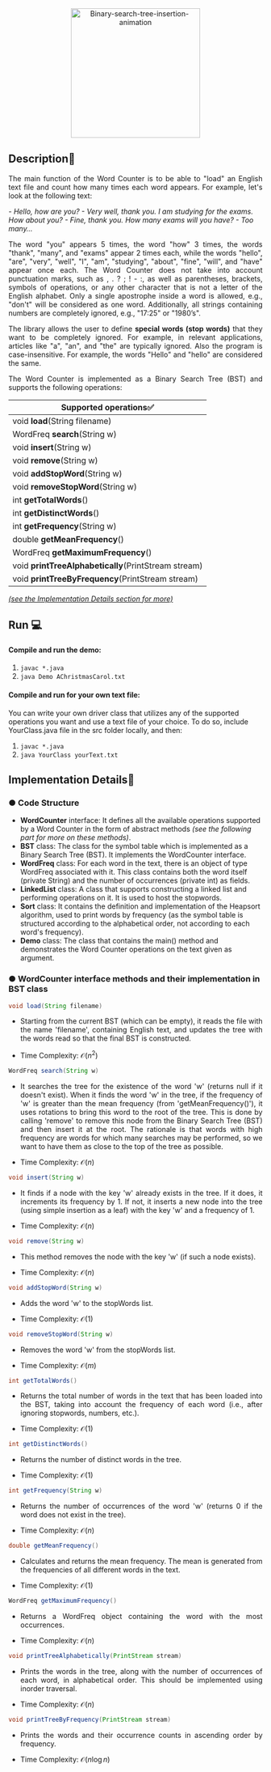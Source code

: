 <div align="center">
<a title="Y.samadzadeh, CC BY-SA 4.0 &lt;https://creativecommons.org/licenses/by-sa/4.0&gt;, via Wikimedia Commons" href="https://commons.wikimedia.org/wiki/File:Binary-search-tree-insertion-animation.gif"><img width="256" alt="Binary-search-tree-insertion-animation" src="https://upload.wikimedia.org/wikipedia/commons/8/83/Binary-search-tree-insertion-animation.gif"></a>
</div>

## Description📌
<p align="justify">The main function of the Word Counter is to be able to "load" an English text file and count how many times each word appears. For example, let's look at the following text:</p>

<i>\- Hello, how are you?
\- Very well, thank you. I am studying for the exams. How about you?
\- Fine, thank you. How many exams will you have?
\- Too many…</i>

<p align="justify">The word "you" appears 5 times, the word "how" 3 times, the words "thank", "many", and "exams" appear 2 times each, while the words "hello", "are", "very", "well", "I", "am", "studying", "about", "fine", "will", and "have" appear once each. The Word Counter does not take into account punctuation marks, such as , . ? ; ! - :, as well as parentheses, brackets, symbols of operations, or any other character that is not a letter of the English alphabet. Only a single apostrophe inside a word is allowed, e.g., "don't" will be considered as one word. Additionally, all strings containing numbers are completely ignored, e.g., "17:25" or "1980’s".</p>

<p align="justify">The library allows the user to define <b>special words (stop words)</b> that they want to be completely ignored. For example, in relevant applications, articles like "a", "an", and "the" are typically ignored. Also the program is case-insensitive. For example, the words "Hello" and "hello" are considered the same.<p>

<p align="justify">The Word Counter is implemented as a Binary Search Tree (BST) and supports the following operations:</p>

|Supported operations✅|
|---|
|void **load**(String filename)|
|WordFreq **search**(String w)|
|void **insert**(String w)|
|void **remove**(String w)|
|void **addStopWord**(String w)|
|void **removeStopWord**(String w)|
|int **getTotalWords**()|
|int **getDistinctWords**()|
|int **getFrequency**(String w)|
|double **getMeanFrequency**()|
|WordFreq **getMaximumFrequency**()|
|void **printTreeAlphabetically**(PrintStream stream)|
|void **printTreeByFrequency**(PrintStream stream)|

<a href="#implementation-details📜"><i>(see the Implementation Details section for more)</i></a>

## Run 💻
#### Compile and run the demo: 
1. ```javac *.java```
2. ```java Demo AChristmasCarol.txt```

#### Compile and run for your own text file:
You can write your own driver class that utilizes any of the supported operations you want and use a text file of your choice. To do so, include YourClass.java file in the src folder locally, and then:
1. ```javac *.java```
2. ```java YourClass yourText.txt```



## Implementation Details📜

### ● Code Structure
- **WordCounter** interface: It defines all the available operations supported by a Word Counter in the form of abstract methods *(see the following part for more on these methods)*.
- **BST** class: The class for the symbol table which is implemented as a Binary Search Tree (BST). It implements the WordCounter interface.
- **WordFreq** class: For each word in the text, there is an object of type WordFreq associated with it. This class contains both the word itself (private String) and the number of occurrences (private int) as fields.
- **LinkedList** class: A class that supports constructing a linked list and performing operations on it. It is used to host the stopwords.
- **Sort** class: It contains the definition and implementation of the Heapsort algorithm, used to print words by frequency (as the symbol table is structured according to the alphabetical order, not according to each word's frequency).
- **Demo** class: The class that contains the main() method and demonstrates the Word Counter operations on the text given as argument.



### ● WordCounter interface methods and their implementation in BST class
```java 
void load(String filename)
```
- <p align="justify">Starting from the current BST (which can be empty), it reads the file with the name 'filename', containing English text, and updates the tree with the words read so that the final BST is constructed. </p>
- Time Complexity: $\mathcal{O}(n^2)$

```java 
WordFreq search(String w) 
```
- <p align="justify">It searches the tree for the existence of the word 'w' (returns null if it doesn't exist). When it finds the word 'w' in the tree, if the frequency of 'w' is greater than the mean frequency (from 'getMeanFrequency()'), it uses rotations to bring this word to the root of the tree. This is done by calling 'remove' to remove this node from the Binary Search Tree (BST) and then insert it at the root. The rationale is that words with high frequency are words for which many searches may be performed, so we want to have them as close to the top of the tree as possible.</p>
- Time Complexity: $\mathcal{O}(n)$

```java 
void insert(String w)
``` 
- <p align="justify">It finds if a node with the key 'w' already exists in the tree. If it does, it increments its frequency by 1. If not, it inserts a new node into the tree (using simple insertion as a leaf) with the key 'w' and a frequency of 1.</p>
- Time Complexity: $\mathcal{O}(n)$

```java 
void remove(String w)
``` 
- <p align="justify">This method removes the node with the key 'w' (if such a node exists).</p>
- Time Complexity: $\mathcal{O}(n)$

``` java 
void addStopWord(String w)
``` 
- <p align="justify">Adds the word 'w' to the stopWords list.</p>
- Time Complexity: $\mathcal{O}(1)$

``` java 
void removeStopWord(String w)
```
- <p align="justify">Removes the word 'w' from the stopWords list.</p>
- Time Complexity: $\mathcal{O}(m)$

``` java 
int getTotalWords()
```
- <p align="justify">Returns the total number of words in the text that has been loaded into the BST, taking into account the frequency of each word (i.e., after ignoring stopwords, numbers, etc.).</p>
- Time Complexity: $\mathcal{O}(1)$

``` java 
int getDistinctWords()
```
- <p align="justify">Returns the number of distinct words in the tree.</p>
- Time Complexity: $\mathcal{O}(1)$

``` java 
int getFrequency(String w)
```
- <p align="justify">Returns the number of occurrences of the word 'w' (returns 0 if the word does not exist in the tree).</p>
- Time Complexity: $\mathcal{O}(n)$

``` java 
double getMeanFrequency()
```
- <p align="justify">Calculates and returns the mean frequency. The mean is generated from the frequencies of all different words in the text.</p>
- Time Complexity: $\mathcal{O}(1)$

``` java 
WordFreq getMaximumFrequency()
```
- <p align="justify">Returns a WordFreq object containing the word with the most occurrences.</p>
- Time Complexity: $\mathcal{O}(n)$

``` java 
void printTreeAlphabetically(PrintStream stream)
```
- <p align="justify">Prints the words in the tree, along with the number of occurrences of each word, in alphabetical order. This should be implemented using inorder traversal.</p>
- Time Complexity: $\mathcal{O}(n)$

``` java 
void printTreeByFrequency(PrintStream stream)
```
- <p align="justify">Prints the words and their occurrence counts in ascending order by frequency.</p>
- Time Complexity: $\mathcal{O}(n\log{}n)$
